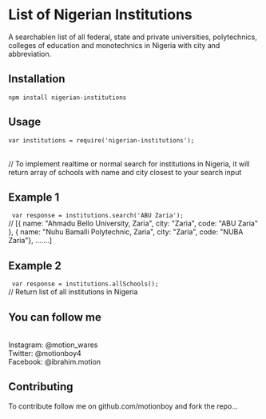 List of Nigerian Institutions 
=============================

A searchablen list of all federal, state and private universities, polytechnics, colleges of education and monotechnics in Nigeria with city and abbreviation.


## Installation

<code>npm install nigerian-institutions</code>

## Usage

<code>var institutions = require('nigerian-institutions');</code>

<br>// To implement realtime or normal search for institutions in Nigeria, it will return array of schools with name and city closest to your search input

## Example 1

<code> var response = institutions.search('ABU Zaria'); </code>   <br>// [{ name: "Ahmadu Bello University, Zaria", city: "Zaria", code: "ABU Zaria" }, { name: "Nuhu Bamalli Polytechnic, Zaria", city: "Zaria", code: "NUBA Zaria"}, .......]


## Example 2

<code> var response = institutions.allSchools(); </code>   <br>// Return list of all institutions in Nigeria

## You can follow me
<br>Instagram: @motion_wares
<br>Twitter: @motionboy4
<br>Facebook: @ibrahim.motion

## Contributing

To contribute follow me on github.com/motionboy and fork the repo...

